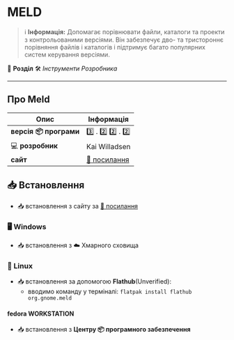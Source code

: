 # MELD


> :information_source: **Інформація:** Допомагає порівнювати файли, каталоги та проекти з контрольованими версіями. Він забезпечує дво- та тристороннє порівняння файлів і каталогів і підтримує багато популярних систем керування версіями.

:open_file_folder: **Розділ** :hammer_and_wrench: *Інструменти Розробника*

---

## Про Meld

| Опис                          | Інформація |
|-------------------------------| --------------- |
| **версія :package: програми** | :three: . :two: :two: . :two: |
| :computer: **розробник**      | Kai Willadsen |
| **сайт**                      | [:link: посилання](https://meldmerge.org) |

## :inbox_tray: Встановлення

- :inbox_tray: встановлення з сайту за [:link: посилання](https://meldmerge.org)

### :desktop_computer: Windows

- :inbox_tray: встановлення з :cloud: Хмарного сховища

### :penguin: Linux

- :inbox_tray: встановлення за допомогою **Flathub**(Unverified):
  - вводимо команду у терміналі: `flatpak install flathub org.gnome.meld`

#### fedora WORKSTATION

- :inbox_tray: встановлення з **Центру :package: програмного забезпечення**
